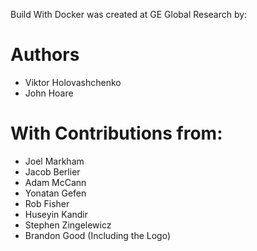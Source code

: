 Build With Docker was created at GE Global Research by:

# Authors
 * Viktor Holovashchenko
 * John Hoare

# With Contributions from:
 * Joel Markham
 * Jacob Berlier
 * Adam McCann
 * Yonatan Gefen
 * Rob Fisher
 * Huseyin Kandir
 * Stephen Zingelewicz
 * Brandon Good (Including the Logo)
